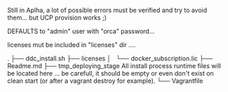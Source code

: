 
Still in Aplha, a lot of possible errors must be verified and try to avoid them... but UCP provision works ;)

DEFAULTS to "admin" user with "orca" password...

licenses mut be included in "licenses" dir ....

.
├── ddc_install.sh
├── licenses
│   └── docker_subscription.lic
├── Readme.md
├── tmp_deploying_stage All install process runtime files will be located here ... be carefull, it should be empty or even don't exist on clean start (or after a vagrant destroy for example).
└── Vagrantfile



